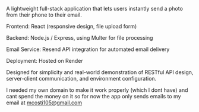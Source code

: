 A lightweight full-stack application that lets users instantly send a photo from their phone to their email.

Frontend: React (responsive design, file upload form)

Backend: Node.js / Express, using Multer for file processing

Email Service: Resend API integration for automated email delivery

Deployment: Hosted on Render

Designed for simplicity and real-world demonstration of RESTful API design, server-client communication, and environment configuration.

I needed my own domain to make it work properly (which I dont have) and cant spend the money on it so for now the app only sends emails to my email at mcosti105@gmail.com
